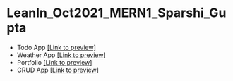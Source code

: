 # LeanIn_Oct2021_MERN1_Sparshi_Gupta

- Todo App [[Link to preview]](https://sparshi-gupta-todos.netlify.app/)
- Weather App [[Link to preview]](https://sparshii-gupta-weather-app.netlify.app/)
- Portfolio [[Link to preview]](https://sparshigupta-portfolio.netlify.app/)
- CRUD App [[Link to preview]](https://react-crud-30236.web.app/)
